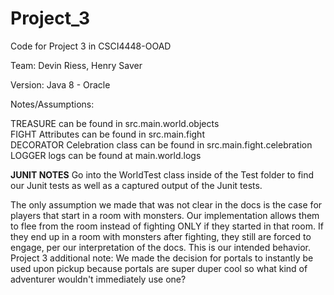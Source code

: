 # Project_3
Code for Project 3 in CSCI4448-OOAD

Team: Devin Riess, Henry Saver

Version: Java 8 - Oracle

Notes/Assumptions:

TREASURE can be found in src.main.world.objects \
FIGHT Attributes can be found in src.main.fight \
DECORATOR Celebration class can be found in src.main.fight.celebration \
LOGGER logs can be found at main.world.logs

**JUNIT NOTES**
Go into the WorldTest class inside of the Test folder to find our Junit tests as well as a captured output of the Junit tests.



The only assumption we made that was not clear in the docs is the case for players that start in a room with monsters. Our implementation allows them to flee from the room instead of fighting ONLY if they started in that room. If they end up in a room with monsters after fighting, they still are forced to engage, per our interpretation of the docs. This is our intended behavior.
Project 3 additional note: We made the decision for portals to instantly be used upon pickup because portals are
super duper cool so what kind of adventurer wouldn't immediately use one?